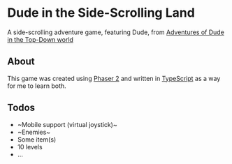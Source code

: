 # Dude in the Side-Scrolling Land

A side-scrolling adventure game, featuring Dude, from [Adventures of Dude in the Top-Down world](https://github.com/diguifi/Dude-TopDown)

## About
This game was created using [Phaser 2](https://phaser.io/) and written in [TypeScript](https://www.typescriptlang.org/) as a way for me to learn both.

## Todos
- ~Mobile support (virtual joystick)~
- ~Enemies~
- Some item(s)
- 10 levels
- ...
